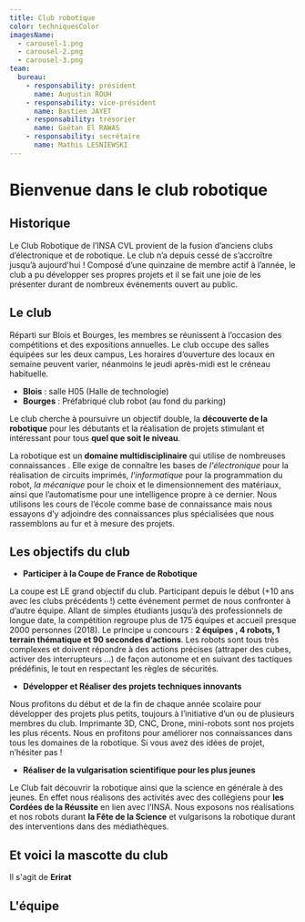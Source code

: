 ```yaml
---
title: Club robotique
color: techniquesColor
imagesName:
  - carousel-1.png
  - carousel-2.png
  - carousel-3.png
team:
  bureau:
    - responsability: président
      name: Augustin ROUH
    - responsability: vice-président
      name: Bastien JAYET
    - responsability: trésorier
      name: Gaëtan El RAWAS
    - responsability: secrétaire
      name: Mathis LESNIEWSKI
---
```


# Bienvenue dans le club robotique

<campus-center>
  <campus-responsive-image
    folder-name="federation/techniques/club-robotique"
    name="logo.png"
    max-width="400">
  </campus-responsive-image>
</campus-center>

## Historique

Le Club Robotique de l’INSA CVL provient de la fusion d’anciens clubs
d’électronique et de robotique. Le club n’a depuis cessé de s’accroître jusqu’à
aujourd'hui ! Composé d’une quinzaine de membre actif à l’année, le club a pu
développer ses propres projets et il se fait une joie de les présenter durant de
nombreux événements ouvert au public.

## Le club

Réparti sur Blois et Bourges, les membres se réunissent à l’occasion des
compétitions et des expositions annuelles. Le club occupe des salles équipées
sur les deux campus, Les horaires d’ouverture des locaux en semaine peuvent
varier, néanmoins le jeudi après-midi est le créneau habituelle.

- **Blois** : salle H05 (Halle de technologie)
- **Bourges** : Préfabriqué club robot (au fond du parking)

Le club cherche à poursuivre un objectif double, la **découverte de la
robotique** pour les débutants et la réalisation de projets stimulant et
intéressant pour tous **quel que soit le niveau**.

La robotique est un **domaine multidisciplinaire** qui utilise de nombreuses
connaissances . Elle exige de connaître les bases de _l'électronique_ pour la
réalisation de circuits imprimés, _l'informatique_ pour la programmation du
robot, _la mécanique_ pour le choix et le dimensionnement des matériaux, ainsi
que l’automatisme pour une intelligence propre à ce dernier. Nous utilisons les
cours de l’école comme base de connaissance mais nous essayons d’y adjoindre des
connaissances plus spécialisées que nous rassemblons au fur et à mesure des
projets.

<campus-center>
  <campus-carousel :names="imagesName" folder-name="federation/techniques/club-robotique"></campus-carousel>
</campus-center>

## Les objectifs du club

- **Participer à la Coupe de France de Robotique**

La coupe est LE grand objectif du club. Participant depuis le début (+10 ans
avec les clubs précédents !) cette événement permet de nous confronter à d’autre
équipe. Allant de simples étudiants jusqu’à des professionnels de longue date,
la compétition regroupe plus de 175 équipes et accueil presque 2000 personnes
(2018). Le principe u concours : **2 équipes , 4 robots, 1 terrain thématique et
90 secondes d’actions**. Les robots sont tous très complexes et doivent répondre
à des actions précises (attraper des cubes, activer des interrupteurs …) de
façon autonome et en suivant des tactiques prédéfinis, le tout en respectant les
règles de sécurités.

- **Développer et Réaliser des projets techniques innovants**

Nous profitons du début et de la fin de chaque année scolaire pour développer
des projets plus petits, toujours à l’initiative d’un ou de plusieurs membres du
club. Imprimante 3D, CNC, Drone, mini-robots sont nos projets les plus récents.
Nous en profitons pour améliorer nos connaissances dans tous les domaines de la
robotique. Si vous avez des idées de projet, n’hésiter pas !

- **Réaliser de la vulgarisation scientifique pour les plus jeunes**

Le Club fait découvrir la robotique ainsi que la science en générale à des
jeunes. En effet nous réalisons des activités avec des collégiens pour **les
Cordées de la Réussite** en lien avec l’INSA. Nous exposons nos réalisations et
nos robots durant **la Fête de la Science** et vulgarisons la robotique durant
des interventions dans des médiathèques.

## Et voici la mascotte du club

<campus-center>
  <campus-responsive-image
    folder-name="federation/techniques/club-robotique"
    name="mascotte.jpg"
    max-width="200">
  </campus-responsive-image>
</campus-center>

Il s'agit de **Erirat**

## L'équipe

<campus-  team :team="team" :color="color"></campus->
